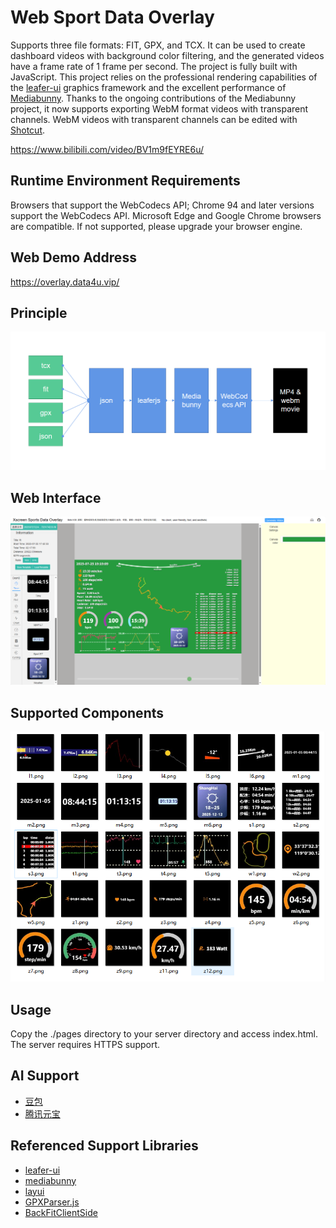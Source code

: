 # Web Sport Data Overlay

Supports three file formats: FIT, GPX, and TCX. It can be used to create dashboard videos with background color filtering, and the generated videos have a frame rate of 1 frame per second.
The project is fully built with JavaScript.
This project relies on the professional rendering capabilities of the [leafer-ui](https://github.com/leaferjs/leafer-ui) graphics framework and the excellent performance of [Mediabunny](https://github.com/Vanilagy/mediabunny).
Thanks to the ongoing contributions of the Mediabunny project, it now supports exporting WebM format videos with transparent channels.
WebM videos with transparent channels can be edited with [Shotcut](https://github.com/mltframework/shotcut).

https://www.bilibili.com/video/BV1m9fEYRE6u/

## Runtime Environment Requirements
Browsers that support the WebCodecs API; Chrome 94 and later versions support the WebCodecs API. Microsoft Edge and Google Chrome browsers are compatible. If not supported, please upgrade your browser engine.

## Web Demo Address
https://overlay.data4u.vip/

## Principle

![Example image](./doc/wechat_2025-10-05_094251_270.png)

## Web Interface

![Example image](./doc/20250904170239.png)

## Supported Components

![Example image](./doc/20250904171158.png)

## Usage

Copy the ./pages directory to your server directory and access index.html.
The server requires HTTPS support.

## AI Support
- [豆包](https://www.doubao.com/chat/)
- [腾讯元宝](https://yuanbao.tencent.com/)

## Referenced Support Libraries
- [leafer-ui](https://github.com/leaferjs/leafer-ui)
- [mediabunny](https://github.com/Vanilagy/mediabunny)
- [layui](https://github.com/layui/layui)
- [GPXParser.js](https://github.com/Luuka/GPXParser.js)
- [BackFitClientSide](https://github.com/gfmoore/BackFitClientSide)
